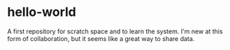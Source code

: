 hello-world
===========

A first repository for scratch space and to learn the system. I'm new at this form of collaboration, but it seems like a great way to share data.
